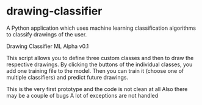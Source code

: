 # drawing-classifier
A Python application which uses machine learning classification algorithms to classify drawings of the user.

Drawing Classifier ML Alpha v0.1

This script allows you to define three custom classes and then to draw the respective drawings. By clicking the buttons of the individual classes, you add one training file to the model. Then you can train it (choose one of multiple classifiers) and predict future drawings.

This is the very first prototype and the code is not clean at all
Also there may be a couple of bugs
A lot of exceptions are not handled